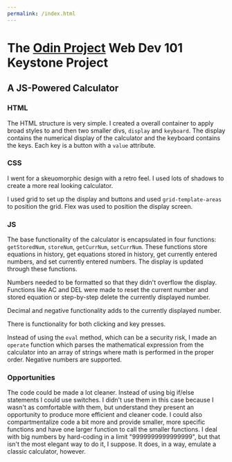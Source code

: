 ```yaml
---
permalink: /index.html
---
```


# The [Odin Project](https://www.theodinproject.com/) Web Dev 101 Keystone Project
## A JS-Powered Calculator

### HTML
The HTML structure is very simple. I created a overall container to apply broad styles to and then two smaller divs, `display` and `keyboard`. The display contains the numerical display of the calculator and the keyboard contains the keys. Each key is a button with a `value` attribute.

### CSS
I went for a skeuomorphic design with a retro feel. I used lots of shadows to create a more real looking calculator. 

I used grid to set up the display and buttons and used `grid-template-areas` to position the grid. Flex was used to position the display screen.

### JS
The base functionality of the calculator is encapsulated in four functions: `getStoredNum`, `storeNum`, `getCurrNum`, `setCurrNum`. These functions store equations in history, get equations stored in history, get currently entered numbers, and set currently entered numbers. The display is updated through these functions.

Numbers needed to be formatted so that they didn't overflow the display. Functions like AC and DEL were made to reset the current number and stored equation or step-by-step delete the currently displayed number.

Decimal and negative functionality adds to the currently displayed number.

There is functionality for both clicking and key presses.

Instead of using the `eval` method, which can be a security risk, I made an `operate` function which parses the mathematical expression from the calculator into an array of strings where math is performed in the proper order. Negative numbers are supported.

### Opportunities
The code could be made a lot cleaner. Instead of using big if/else statements I could use switches. I didn't use them in this case because I wasn't as comfortable with them, but understand they present an opportunity to produce more efficient and cleaner code. I could also compartmentalize code a bit more and provide smaller, more specific functions and have one larger function to call the smaller functions. I deal with big numbers by hard-coding in a limit "9999999999999999", but that isn't the most elegant way to do it, I suppose. It does, in a way, emulate a classic calculator, however.